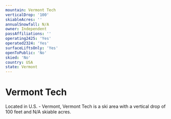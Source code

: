 ```yaml
---
mountain: Vermont Tech
verticalDrop: '100'
skiableAcres: ''
annualSnowfall: N/A
owner: Independent
passAffiliations: ''
operating2425: 'Yes'
operated2324: 'Yes'
surfaceLiftsOnly: 'Yes'
openToPublic: 'No'
skied: 'No'
country: USA
state: Vermont
---
```


# Vermont Tech

Located in U.S. - Vermont, Vermont Tech is a ski area with a vertical drop of 100 feet and N/A skiable acres.

